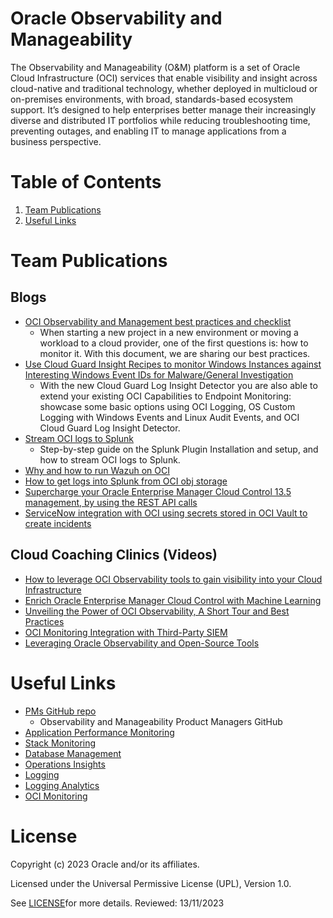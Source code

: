 # Oracle Observability and Manageability

The Observability and Manageability (O&M) platform is a set of Oracle Cloud Infrastructure (OCI) services that enable visibility and insight across cloud-native and traditional technology, whether deployed in multicloud or on-premises environments, with broad, standards-based ecosystem support. It’s designed to help enterprises better manage their increasingly diverse and distributed IT portfolios while reducing troubleshooting time, preventing outages, and enabling IT to manage applications from a business perspective.

# Table of Contents

1. [Team Publications](#team-publications)
2. [Useful Links](#useful-links)

# Team Publications

## Blogs

- [OCI Observability and Management best practices and checklist](https://blogs.oracle.com/observability/post/oci-observability-checklist)
  - When starting a new project in a new environment or moving a workload to a cloud provider, one of the first questions is: how to monitor it. With this document, we are sharing our best practices.
- [Use Cloud Guard Insight Recipes to monitor Windows Instances against Interesting Windows Event IDs for Malware/General Investigation ](https://learnoci.cloud/use-cloud-guard-insight-recipes-to-monitor-windows-instances-against-interesting-windows-event-ids-7ef796174d37?source=friends_link&sk=682c057a61e7c2707df1895420649c2c)
   - With the new Cloud Guard Log Insight Detector you are also able to extend your existing OCI Capabilities to Endpoint Monitoring: showcase some basic options using OCI Logging, OS Custom Logging with Windows Events and Linux Audit Events, and OCI Cloud Guard Log Insight Detector.
- [Stream OCI logs to Splunk](https://learnoci.cloud/stream-oci-logs-to-splunk-v9-1-c71c93e470fe?sk=8a7c3f6201bfcd847a83d36247eddfa7)
  - Step-by-step guide on the Splunk Plugin Installation and setup, and how to stream OCI logs to Splunk.
- [Why and how to run Wazuh on OCI](https://learnoci.cloud/why-and-how-to-run-wazuh-on-oci-6b39174b5d2d?sk=2b9185ad216f0cedbf80b2e5a8705c96)
- [How to get logs into Splunk from OCI obj storage](https://learnoci.cloud/how-to-get-logs-into-splunk-from-oci-object-storage-7304fbf467ea?sk=6539609ba70a068fe52f39fb079df32b)
- [Supercharge your Oracle Enterprise Manager Cloud Control 13.5 management, by using the REST API calls](https://medium.com/@eugenesimos/supercharge-your-oracle-enterprise-manager-cloud-control-13-5-d264e7371ec9)
- [ServiceNow integration with OCI using secrets stored in OCI Vault to create incidents](https://karthicin.medium.com/servicenow-integration-with-oracle-cloud-d3d7a1c6f68a)

## Cloud Coaching Clinics (Videos)

- [How to leverage OCI Observability tools to gain visibility into your Cloud Infrastructure](https://www.youtube.com/watch?v=bFnWYZCOvVk)
- [Enrich Oracle Enterprise Manager Cloud Control with Machine Learning](https://www.youtube.com/watch?v=KPmDyCGZKi8)
- [Unveiling the Power of OCI Observability, A Short Tour and Best Practices](https://youtu.be/KEF0NeptJa8)
- [OCI Monitoring Integration with Third-Party SIEM](https://youtu.be/UPdPZPWOZIs)
- [Leveraging Oracle Observability and Open-Source Tools](https://youtu.be/-ftEkoqfLfM)

# Useful Links

- [PMs GitHub repo](https://github.com/oracle-quickstart/oci-o11y-solutions)
  - Observability and Manageability Product Managers GitHub
- [Application Performance Monitoring](https://docs.oracle.com/en-us/iaas/application-performance-monitoring/index.html)
- [Stack Monitoring](https://docs.oracle.com/en-us/iaas/stack-monitoring/index.html)
- [Database Management](https://docs.oracle.com/en-us/iaas/database-management/index.html)
- [Operations Insights](https://docs.oracle.com/en-us/iaas/operations-insights/index.html)
- [Logging](https://docs.oracle.com/en-us/iaas/Content/Logging/home.htm)
- [Logging Analytics](https://docs.oracle.com/en-us/iaas/logging-analytics/index.html)
- [OCI Monitoring](https://docs.oracle.com/en-us/iaas/Content/Monitoring/home.htm)

# License

Copyright (c) 2023 Oracle and/or its affiliates.

Licensed under the Universal Permissive License (UPL), Version 1.0.

See [LICENSE](https://github.com/oracle-devrel/technology-engineering/blob/main/LICENSE)for more details.
Reviewed: 13/11/2023
